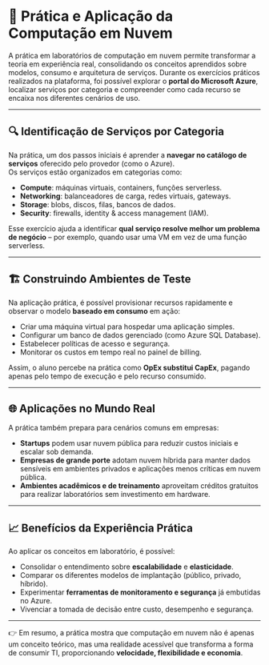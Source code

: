 # 🚀 Prática e Aplicação da Computação em Nuvem

A prática em laboratórios de computação em nuvem permite transformar a teoria em experiência real, consolidando os conceitos aprendidos sobre modelos, consumo e arquitetura de serviços. Durante os exercícios práticos realizados na plataforma, foi possível explorar o **portal do Microsoft Azure**, localizar serviços por categoria e compreender como cada recurso se encaixa nos diferentes cenários de uso.

---

## 🔍 Identificação de Serviços por Categoria

Na prática, um dos passos iniciais é aprender a **navegar no catálogo de serviços** oferecido pelo provedor (como o Azure).  
Os serviços estão organizados em categorias como:

- **Compute**: máquinas virtuais, containers, funções serverless.  
- **Networking**: balanceadores de carga, redes virtuais, gateways.  
- **Storage**: blobs, discos, filas, bancos de dados.  
- **Security**: firewalls, identity & access management (IAM).  

Esse exercício ajuda a identificar **qual serviço resolve melhor um problema de negócio** – por exemplo, quando usar uma VM em vez de uma função serverless.

---

## 🏗️ Construindo Ambientes de Teste

Na aplicação prática, é possível provisionar recursos rapidamente e observar o modelo **baseado em consumo** em ação:

- Criar uma máquina virtual para hospedar uma aplicação simples.  
- Configurar um banco de dados gerenciado (como Azure SQL Database).  
- Estabelecer políticas de acesso e segurança.  
- Monitorar os custos em tempo real no painel de billing.  

Assim, o aluno percebe na prática como **OpEx substitui CapEx**, pagando apenas pelo tempo de execução e pelo recurso consumido.

---

## 🌐 Aplicações no Mundo Real

A prática também prepara para cenários comuns em empresas:

- **Startups** podem usar nuvem pública para reduzir custos iniciais e escalar sob demanda.  
- **Empresas de grande porte** adotam nuvem híbrida para manter dados sensíveis em ambientes privados e aplicações menos críticas em nuvem pública.  
- **Ambientes acadêmicos e de treinamento** aproveitam créditos gratuitos para realizar laboratórios sem investimento em hardware.  

---

## 📈 Benefícios da Experiência Prática

Ao aplicar os conceitos em laboratório, é possível:

- Consolidar o entendimento sobre **escalabilidade** e **elasticidade**.  
- Comparar os diferentes modelos de implantação (público, privado, híbrido).  
- Experimentar **ferramentas de monitoramento e segurança** já embutidas no Azure.  
- Vivenciar a tomada de decisão entre custo, desempenho e segurança.  

---

👉 Em resumo, a prática mostra que computação em nuvem não é apenas um conceito teórico, mas uma realidade acessível que transforma a forma de consumir TI, proporcionando **velocidade, flexibilidade e economia**.

